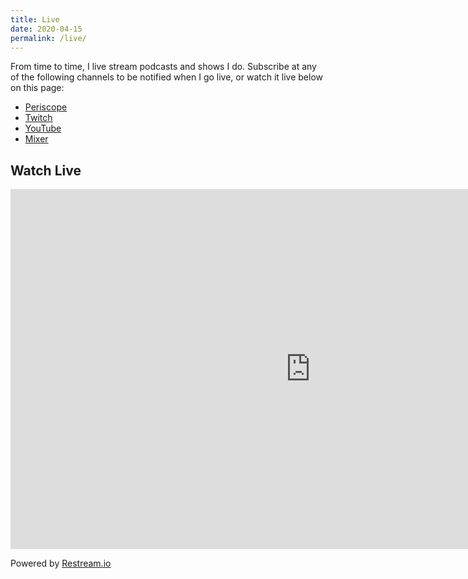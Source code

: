 ```yaml
---
title: Live
date: 2020-04-15
permalink: /live/
---
```


From time to time, I live stream podcasts and shows I do. Subscribe at any of the following channels to be notified when I go live, or watch it live below on this page:

* [Periscope](https://www.periscope.tv/ichris)
* [Twitch](https://www.twitch.tv/gsfm/)
* [YouTube](https://www.youtube.com/c/lemonproductionsca)
* [Mixer](https://mixer.com/ichris)

## Watch Live

<iframe src="https://embed.restream.io/player/index.html?token=671a1a8e57cbb8bf885e2b5c5ca146db" width="960" height="576" frameborder="0" allowfullscreen></iframe><p>Powered by <a href="https://restream.io">Restream.io</a></p>